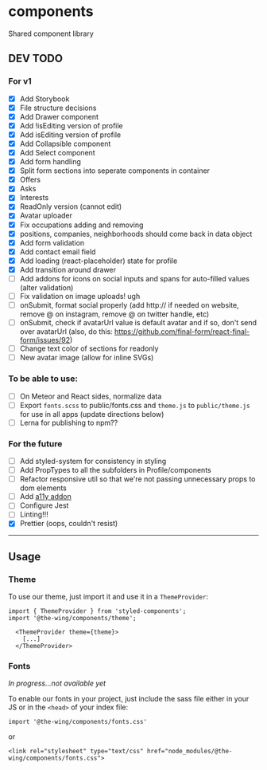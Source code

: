 # components

Shared component library

## DEV TODO

### For v1

- [x] Add Storybook
- [x] File structure decisions
- [x] Add Drawer component
- [x] Add !isEditing version of profile
- [x] Add isEditing version of profile
- [x] Add Collapsible component
- [x] Add Select component
- [x] Add form handling
- [x] Split form sections into seperate components in container
- [x] Offers
- [x] Asks
- [x] Interests
- [x] ReadOnly version (cannot edit)
- [x] Avatar uploader
- [x] Fix occupations adding and removing
- [x] positions, companies, neighborhoods should come back in data object
- [x] Add form validation
- [x] Add contact email field
- [x] Add loading (react-placeholder) state for profile
- [x] Add transition around drawer
- [ ] Add addons for icons on social inputs and spans for auto-filled values (alter validation)
- [ ] Fix validation on image uploads! ugh
- [ ] onSubmit, format social properly (add http:// if needed on website, remove @ on instagram, remove @ on twitter handle, etc)
- [ ] onSubmit, check if avatarUrl value is default avatar and if so, don't send over avatarUrl (also, do this: https://github.com/final-form/react-final-form/issues/92)
- [ ] Change text color of sections for readonly
- [ ] New avatar image (allow for inline SVGs)

### To be able to use:

- [ ] On Meteor and React sides, normalize data
- [ ] Export `fonts.scss` to public/fonts.css and `theme.js` to `public/theme.js` for use in all apps (update directions below)
- [ ] Lerna for publishing to npm??

### For the future

- [ ] Add styled-system for consistency in styling
- [ ] Add PropTypes to all the subfolders in Profile/components
- [ ] Refactor responsive util so that we're not passing unnecessary props to dom elements
- [ ] Add [a11y addon](https://github.com/storybooks/storybook/tree/master/addons/a11y)
- [ ] Configure Jest
- [ ] Linting!!!
- [x] Prettier (oops, couldn't resist)

---

## Usage

### Theme

To use our theme, just import it and use it in a `ThemeProvider`:

```
import { ThemeProvider } from 'styled-components';
import '@the-wing/components/theme';

  <ThemeProvider theme={theme}>
    [...]
  </ThemeProvider>
```

### Fonts

_In progress...not available yet_

To enable our fonts in your project, just include the sass file either in your JS or in the `<head>` of your index file:

`import '@the-wing/components/fonts.css'`

or

`<link rel="stylesheet" type="text/css" href="node_modules/@the-wing/components/fonts.css">`
